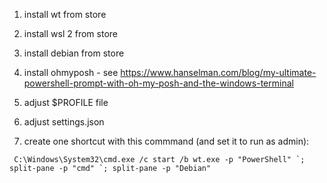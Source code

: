 1. install wt from store
2. install wsl 2 from store
3. install debian from store
4. install ohmyposh - see https://www.hanselman.com/blog/my-ultimate-powershell-prompt-with-oh-my-posh-and-the-windows-terminal

5. adjust $PROFILE file

6. adjust settings.json

7. create one shortcut with this commmand (and set it to run as admin):
```
 C:\Windows\System32\cmd.exe /c start /b wt.exe -p "PowerShell" `; split-pane -p "cmd" `; split-pane -p "Debian"
 ```